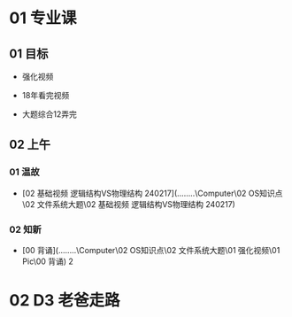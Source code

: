 # 01 专业课



## 01 目标

* 强化视频

* 18年看完视频

* 大题综合12弄完

  



## 02 上午



### 01 温故

*  [02 基础视频 逻辑结构VS物理结构 240217](..\..\..\..\Computer\02 OS知识点\02 文件系统大题\02 基础视频 逻辑结构VS物理结构 240217) 



### 02 知新

* [00 背诵](..\..\..\..\Computer\02 OS知识点\02 文件系统大题\01 强化视频\01 Pic\00 背诵) 2



# 02 D3 老爸走路 

